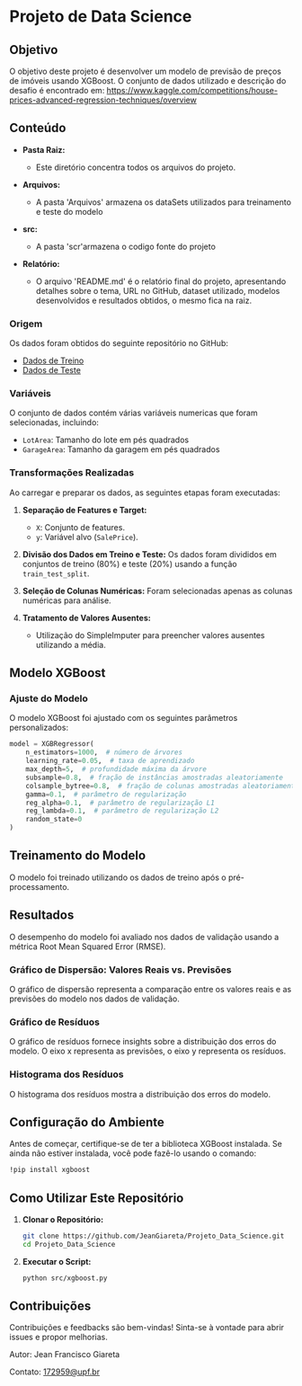 # Projeto de Data Science

## Objetivo
O objetivo deste projeto é desenvolver um modelo de previsão de preços de imóveis usando XGBoost. 
O conjunto de dados utilizado e descrição do desafio é encontrado em:
https://www.kaggle.com/competitions/house-prices-advanced-regression-techniques/overview

## Conteúdo
- **Pasta Raiz:**
  - Este diretório concentra todos os arquivos do projeto.

- **Arquivos:**
  - A pasta 'Arquivos' armazena os dataSets utilizados para treinamento e teste do modelo

- **src:**
  - A pasta 'scr'armazena o codigo fonte do projeto
 
- **Relatório:**
  - O arquivo 'README.md' é o relatório final do projeto, apresentando detalhes sobre o tema, URL no GitHub, dataset utilizado, modelos desenvolvidos e resultados obtidos, o mesmo fica na raiz.

### Origem
Os dados foram obtidos do seguinte repositório no GitHub:
- [Dados de Treino](https://raw.githubusercontent.com/JeanGiareta/Projeto_Data_Science/main/Arquivos/train.csv)
- [Dados de Teste](https://raw.githubusercontent.com/JeanGiareta/Projeto_Data_Science/main/Arquivos/test.csv)

### Variáveis
O conjunto de dados contém várias variáveis numericas que foram selecionadas, incluindo:
- `LotArea`: Tamanho do lote em pés quadrados
- `GarageArea`: Tamanho da garagem em pés quadrados

### Transformações Realizadas
Ao carregar e preparar os dados, as seguintes etapas foram executadas:

1. **Separação de Features e Target:**
   - `X`: Conjunto de features.
   - `y`: Variável alvo (`SalePrice`).

2. **Divisão dos Dados em Treino e Teste:**
   Os dados foram divididos em conjuntos de treino (80%) e teste (20%) usando a função `train_test_split`.

3. **Seleção de Colunas Numéricas:**
   Foram selecionadas apenas as colunas numéricas para análise.

4. **Tratamento de Valores Ausentes:**
   - Utilização do SimpleImputer para preencher valores ausentes utilizando a média.
  
## Modelo XGBoost
### Ajuste do Modelo
O modelo XGBoost foi ajustado com os seguintes parâmetros personalizados:

```python
model = XGBRegressor(
    n_estimators=1000,  # número de árvores
    learning_rate=0.05,  # taxa de aprendizado
    max_depth=5,  # profundidade máxima da árvore
    subsample=0.8,  # fração de instâncias amostradas aleatoriamente
    colsample_bytree=0.8,  # fração de colunas amostradas aleatoriamente
    gamma=0.1,  # parâmetro de regularização
    reg_alpha=0.1,  # parâmetro de regularização L1
    reg_lambda=0.1,  # parâmetro de regularização L2
    random_state=0
)
```
## Treinamento do Modelo
O modelo foi treinado utilizando os dados de treino após o pré-processamento.

## Resultados
O desempenho do modelo foi avaliado nos dados de validação usando a métrica Root Mean Squared Error (RMSE).

### Gráfico de Dispersão: Valores Reais vs. Previsões
O gráfico de dispersão representa a comparação entre os valores reais e as previsões do modelo nos dados de validação.

### Gráfico de Resíduos
O gráfico de resíduos fornece insights sobre a distribuição dos erros do modelo. O eixo x representa as previsões, o eixo y representa os resíduos.

### Histograma dos Resíduos
O histograma dos resíduos mostra a distribuição dos erros do modelo.

## Configuração do Ambiente
Antes de começar, certifique-se de ter a biblioteca XGBoost instalada. Se ainda não estiver instalada, você pode fazê-lo usando o comando:
```bash
!pip install xgboost
````
## Como Utilizar Este Repositório

1. **Clonar o Repositório:**
   ```bash
   git clone https://github.com/JeanGiareta/Projeto_Data_Science.git
   cd Projeto_Data_Science

2. **Executar o Script:**
   ```bash
   python src/xgboost.py

## Contribuições

Contribuições e feedbacks são bem-vindas! Sinta-se à vontade para abrir issues e propor melhorias.

Autor:
Jean Francisco Giareta

Contato:
172959@upf.br
